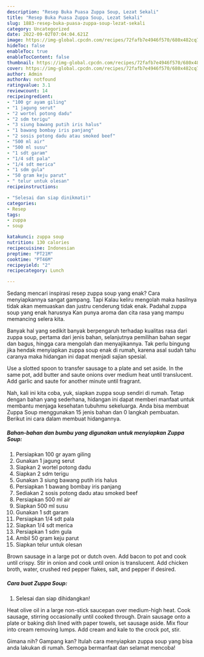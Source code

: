```yaml
---
description: "Resep Buka Puasa Zuppa Soup, Lezat Sekali"
title: "Resep Buka Puasa Zuppa Soup, Lezat Sekali"
slug: 1883-resep-buka-puasa-zuppa-soup-lezat-sekali
category: Uncategorized
date: 2022-09-02T07:04:04.621Z
image: https://img-global.cpcdn.com/recipes/72fafb7e4946f570/680x482cq70/zuppa-soup-foto-resep-utama.jpg
hideToc: false
enableToc: true
enableTocContent: false
thumbnail: https://img-global.cpcdn.com/recipes/72fafb7e4946f570/680x482cq70/zuppa-soup-foto-resep-utama.jpg
cover: https://img-global.cpcdn.com/recipes/72fafb7e4946f570/680x482cq70/zuppa-soup-foto-resep-utama.jpg
author: Admin
authorAv: notfound
ratingvalue: 3.1
reviewcount: 14
recipeingredient:
- "100 gr ayam giling"
- "1 jagung serut"
- "2 wortel potong dadu"
- "2 sdm terigu"
- "3 siung bawang putih iris halus"
- "1 bawang bombay iris panjang"
- "2 sosis potong dadu atau smoked beef"
- "500 ml air"
- "500 ml susu"
- "1 sdt garam"
- "1/4 sdt pala"
- "1/4 sdt merica"
- "1 sdm gula"
- "50 gram keju parut"
- " telur untuk olesan"
recipeinstructions:

- "Selesai dan siap dinikmati!"
categories:
- Resep
tags:
- zuppa
- soup

katakunci: zuppa soup 
nutrition: 130 calories
recipecuisine: Indonesian
preptime: "PT21M"
cooktime: "PT46M"
recipeyield: "2"
recipecategory: Lunch

---
```



Sedang mencari inspirasi resep zuppa soup yang enak? Cara menyiapkannya sangat gampang. Tapi Kalau keliru mengolah maka hasilnya tidak akan memuaskan dan justru cenderung tidak enak. Padahal zuppa soup yang enak harusnya Kan punya aroma dan cita rasa yang mampu memancing selera kita.


Banyak hal yang sedikit banyak berpengaruh terhadap kualitas rasa dari zuppa soup, pertama dari jenis bahan, selanjutnya pemilihan bahan segar dan bagus, hingga cara mengolah dan menyajikannya. Tak perlu bingung jika hendak menyiapkan zuppa soup enak di rumah, karena asal sudah tahu caranya maka hidangan ini dapat menjadi sajian spesial.

Use a slotted spoon to transfer sausage to a plate and set aside. In the same pot, add butter and saute onions over medium heat until translucent. Add garlic and saute for another minute until fragrant.


Nah, kali ini kita coba, yuk, siapkan zuppa soup sendiri di rumah. Tetap dengan bahan yang sederhana, hidangan ini dapat memberi manfaat untuk membantu menjaga kesehatan tubuhmu sekeluarga. Anda bisa membuat Zuppa Soup menggunakan 15 jenis bahan dan 0 langkah pembuatan. Berikut ini cara dalam membuat hidangannya.

<!--inarticleads1-->

##### Bahan-bahan dan bumbu yang digunakan untuk menyiapkan Zuppa Soup:

1. Persiapkan 100 gr ayam giling
1. Gunakan 1 jagung serut
1. Siapkan 2 wortel potong dadu
1. Siapkan 2 sdm terigu
1. Gunakan 3 siung bawang putih iris halus
1. Persiapkan 1 bawang bombay iris panjang
1. Sediakan 2 sosis potong dadu atau smoked beef
1. Persiapkan 500 ml air
1. Siapkan 500 ml susu
1. Gunakan 1 sdt garam
1. Persiapkan 1/4 sdt pala
1. Siapkan 1/4 sdt merica
1. Persiapkan 1 sdm gula
1. Ambil 50 gram keju parut
1. Siapkan  telur untuk olesan


Brown sausage in a large pot or dutch oven. Add bacon to pot and cook until crispy. Stir in onion and cook until onion is translucent. Add chicken broth, water, crushed red pepper flakes, salt, and pepper if desired. 

<!--inarticleads2-->

##### Cara buat Zuppa Soup:


1. Selesai dan siap dihidangkan!

Heat olive oil in a large non-stick saucepan over medium-high heat. Cook sausage, stirring occasionally until cooked through. Drain sausage onto a plate or baking dish lined with paper towels, set sausage aside. Mix flour into cream removing lumps. Add cream and kale to the crock pot, stir. 

Gimana nih? Gampang kan? Itulah cara menyiapkan zuppa soup yang bisa anda lakukan di rumah. Semoga bermanfaat dan selamat mencoba!
